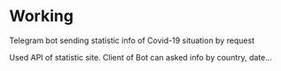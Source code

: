 # Working
Telegram bot sending statistic info of Covid-19 situation by request

Used API of statistic site. Client of Bot can asked info by country, date...
